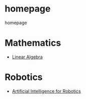 # homepage
homepage

# Mathematics

* [Linear Algebra](https://www.youtube.com/watch?v=fNk_zzaMoSs&list=PLZHQObOWTQDPD3MizzM2xVFitgF8hE_ab&index=1)


# Robotics
* [Artificial Intelligence for Robotics](https://learn.udacity.com/courses/cs373)
